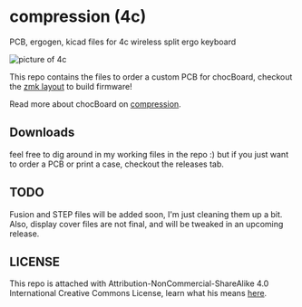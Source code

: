 # compression (4c)
PCB, ergogen, kicad files for 4c wireless split ergo keyboard

![picture of 4c](https://compressionkeyboards.com/cdn/shop/files/allcaseele_07450159-0919-483c-b109-b3c368c4652d.jpg?v=1688700206&width=2200)

This repo contains the files to order a custom PCB for chocBoard, checkout the [zmk layout](https://github.com/compressionKeyboards/4c-zmk-layout) to build firmware!

Read more about chocBoard on [compression](https://compressionkeyboards.com).

## Downloads
feel free to dig around in my working files in the repo :) but if you just want to order a PCB or print a case, checkout the releases tab.

## TODO
Fusion and STEP files will be added soon, I'm just cleaning them up a bit. Also, display cover files are not final, and will be tweaked in an upcoming release.


## LICENSE
This repo is attached with Attribution-NonCommercial-ShareAlike 4.0 International Creative Commons License, learn what his means [here](https://creativecommons.org/licenses/by-nc-sa/4.0/).


